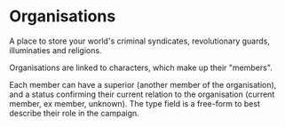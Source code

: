 # Organisations

A place to store your world's criminal syndicates, revolutionary guards, illuminaties and religions.

Organisations are linked to characters, which make up their "members".

Each member can have a superior (another member of the organisation), and a status confirming their current relation to the organisation (current member, ex member, unknown). The type field is a free-form to best describe their role in the campaign.